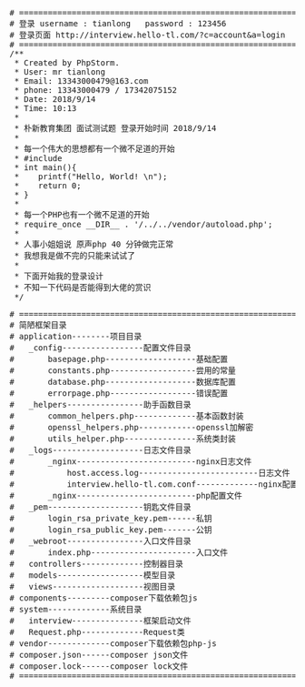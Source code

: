 <pre>
# =============================================================================
# 登录 username : tianlong   password : 123456
# 登录页面 http://interview.hello-tl.com/?c=account&a=login
# =============================================================================
/**
 * Created by PhpStorm.
 * User: mr tianlong
 * Email: 13343000479@163.com
 * phone: 13343000479 / 17342075152
 * Date: 2018/9/14
 * Time: 10:13
 *
 * 朴新教育集团 面试测试题 登录开始时间 2018/9/14
 *
 * 每一个伟大的思想都有一个微不足道的开始
 * #include <stdio.h>
 * int main(){
 *    printf("Hello, World! \n");
 *    return 0;
 * }
 *
 * 每一个PHP也有一个微不足道的开始
 * require_once __DIR__ . '/../../vendor/autoload.php';
 *
 * 人事小姐姐说 原声php 40 分钟做完正常
 * 我想我是做不完的只能来试试了
 *
 * 下面开始我的登录设计
 * 不知一下代码是否能得到大佬的赏识
 */
</pre>
<pre>
# =============================================================================
# 简陋框架目录
# application--------项目目录
#   _config-----------------配置文件目录
#       basepage.php-------------------基础配置
#       constants.php------------------尝用的常量
#       database.php-------------------数据库配置
#       errorpage.php------------------错误配置
#   _helpers----------------助手函数目录
#       common_helpers.php-------------基本函数封装
#       openssl_helpers.php------------openssl加解密
#       utils_helper.php---------------系统类封装
#   _logs-------------------日志文件目录
#       _nginx-------------------------nginx日志文件
#           host.access.log-------------------------日志文件
#           interview.hello-tl.com.conf-------------nginx配置文件
#       _nginx-------------------------php配置文件
#   _pem--------------------钥匙文件目录
#       login_rsa_private_key.pem------私钥
#       login_rsa_public_key.pem-------公钥
#   _webroot----------------入口文件目录
#       index.php----------------------入口文件
#   controllers-------------控制器目录
#   models------------------模型目录
#   views-------------------视图目录
# components---------composer下载依赖包js
# system-------------系统目录
#   interview---------------框架启动文件
#   Request.php-------------Request类
# vendor-------------composer下载依赖包php-js
# composer.json------composer json文件
# composer.lock------composer lock文件
# =============================================================================
</pre>